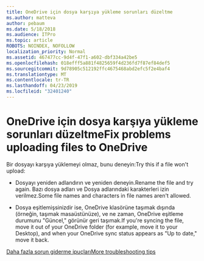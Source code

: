 ```yaml
---
title: OneDrive için dosya karşıya yükleme sorunları düzeltme
ms.author: matteva
author: pebaum
ms.date: 5/18/2018
ms.audience: ITPro
ms.topic: article
ROBOTS: NOINDEX, NOFOLLOW
localization_priority: Normal
ms.assetid: 467477cc-9d4f-47f1-a602-dbf334a42be5
ms.openlocfilehash: 018efff5a881f4825659f4d236fd7f87ef84def5
ms.sourcegitcommit: 9d78905c512192ffc4675468abd2efc5f2e4baf4
ms.translationtype: MT
ms.contentlocale: tr-TR
ms.lasthandoff: 04/23/2019
ms.locfileid: "32401240"
---
```

# <a name="fix-problems-uploading-files-to-onedrive"></a><span data-ttu-id="94072-102">OneDrive için dosya karşıya yükleme sorunları düzeltme</span><span class="sxs-lookup"><span data-stu-id="94072-102">Fix problems uploading files to OneDrive</span></span>

<span data-ttu-id="94072-103">Bir dosyayı karşıya yüklemeyi olmaz, bunu deneyin:</span><span class="sxs-lookup"><span data-stu-id="94072-103">Try this if a file won't upload:</span></span>
  
- <span data-ttu-id="94072-104">Dosyayı yeniden adlandırın ve yeniden deneyin.</span><span class="sxs-lookup"><span data-stu-id="94072-104">Rename the file and try again.</span></span> <span data-ttu-id="94072-105">Bazı dosya adları ve Dosya adlarındaki karakterleri izin verilmez.</span><span class="sxs-lookup"><span data-stu-id="94072-105">Some file names and characters in file names aren't allowed.</span></span> 
    
- <span data-ttu-id="94072-106">Dosya eşitlemişsinizdir ise, OneDrive klasörüne taşımak dışında (örneğin, taşımak masaüstünüze), ve ne zaman, OneDrive eşitleme durumunu "Güncel," görünür geri taşımak.</span><span class="sxs-lookup"><span data-stu-id="94072-106">If you're syncing the file, move it out of your OneDrive folder (for example, move it to your Desktop), and when your OneDrive sync status appears as "Up to date," move it back.</span></span> 
    
[<span data-ttu-id="94072-107">Daha fazla sorun giderme ipuçları</span><span class="sxs-lookup"><span data-stu-id="94072-107">More troubleshooting tips</span></span>](https://go.microsoft.com/fwlink/?linkid=873155)
  

